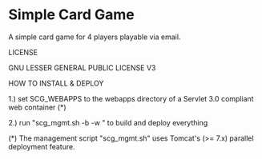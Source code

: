 Simple Card Game
================

A simple card game for 4 players playable via email.

LICENSE

GNU LESSER GENERAL PUBLIC LICENSE V3

HOW TO INSTALL & DEPLOY

1.) set SCG_WEBAPPS to the webapps directory of a Servlet 3.0 compliant web container (*)

2.) run "scg_mgmt.sh -b -w " to build and deploy everything

(*) The management script "scg_mgmt.sh" uses Tomcat's (>= 7.x) parallel deployment feature.

